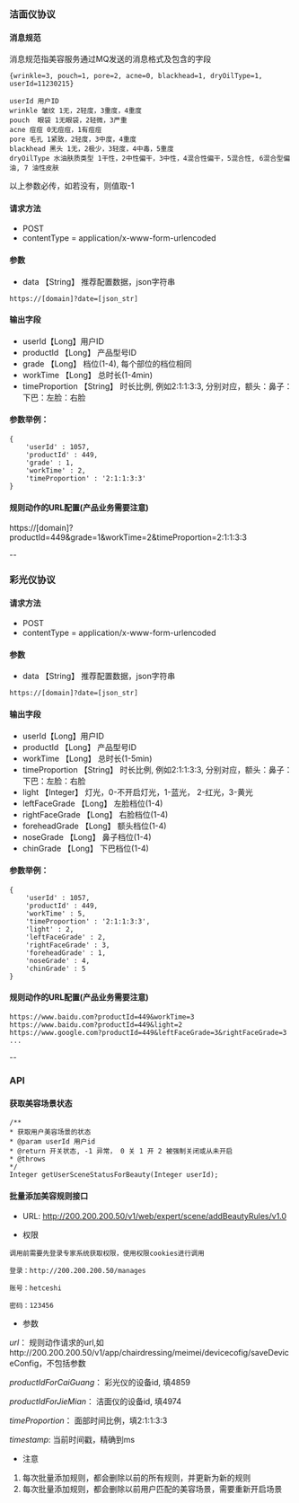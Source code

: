 ### 洁面仪协议


#### 消息规范

消息规范指美容服务通过MQ发送的消息格式及包含的字段


```
{wrinkle=3, pouch=1, pore=2, acne=0, blackhead=1, dryOilType=1, userId=11230215}

userId 用户ID
wrinkle 皱纹 1无，2轻度，3重度，4重度
pouch  眼袋 1无眼袋，2轻微，3严重
acne 痘痘 0无痘痘，1有痘痘
pore 毛孔 1紧致，2轻度，3中度，4重度
blackhead 黑头 1无，2极少，3轻度，4中毒，5重度
dryOilType 水油肤质类型 1干性，2中性偏干，3中性，4混合性偏干，5混合性, 6混合型偏油, 7 油性皮肤

```

以上参数必传，如若没有，则值取-1

#### 请求方法

* POST
* contentType = application/x-www-form-urlencoded

#### 参数

* data 【String】 推荐配置数据，json字符串

```
https://[domain]?date=[json_str]
```

#### 输出字段

* userId【Long】用户ID
* productId 【Long】 产品型号ID 
* grade 【Long】 档位(1-4), 每个部位的档位相同
* workTime 【Long】 总时长(1-4min)
* timeProportion 【String】 时长比例, 例如2:1:1:3:3, 分别对应，额头：鼻子：下巴：左脸：右脸


#### 参数举例：

```
{
	'userId' : 1057,
	'productId' : 449,
	'grade' : 1,
	'workTime' : 2,
	'timeProportion' : '2:1:1:3:3'
}

```

#### 规则动作的URL配置(产品业务需要注意)

https://[domain]?productId=449&grade=1&workTime=2&timeProportion=2:1:1:3:3

--

### 彩光仪协议

#### 请求方法

* POST
* contentType = application/x-www-form-urlencoded

#### 参数

* data 【String】 推荐配置数据，json字符串

```
https://[domain]?date=[json_str]
```

#### 输出字段

* userId【Long】用户ID
* productId 【Long】 产品型号ID 
* workTime 【Long】 总时长(1-5min)
* timeProportion 【String】 时长比例, 例如2:1:1:3:3, 分别对应，额头：鼻子：下巴：左脸：右脸
* light 【Integer】 灯光，0-不开启灯光，1-蓝光， 2-红光，3-黄光
* leftFaceGrade 【Long】 左脸档位(1-4)
* rightFaceGrade 【Long】 右脸档位(1-4)
* foreheadGrade 【Long】 额头档位(1-4)
* noseGrade 【Long】 鼻子档位(1-4)
* chinGrade 【Long】 下巴档位(1-4)


#### 参数举例：

```
{
	'userId' : 1057,
	'productId' : 449,
	'workTime' : 5,
	'timeProportion' : '2:1:1:3:3',
	'light' : 2,
	'leftFaceGrade' : 2,
	'rightFaceGrade' : 3,
	'foreheadGrade' : 1,
	'noseGrade' : 4,
	'chinGrade' : 5
}

```

#### 规则动作的URL配置(产品业务需要注意)

```
https://www.baidu.com?productId=449&workTime=3
https://www.baidu.com?productId=449&light=2
https://www.google.com?productId=449&leftFaceGrade=3&rightFaceGrade=3
...
```
--


### API

#### 获取美容场景状态

```
/**
* 获取用户美容场景的状态
* @param userId 用户id
* @return 开关状态, -1 异常， 0 关 1 开 2 被强制关闭或从未开启
* @throws
*/
Integer getUserSceneStatusForBeauty(Integer userId);

```

#### 批量添加美容规则接口

* URL:
http://200.200.200.50/v1/web/expert/scene/addBeautyRules/v1.0

* 权限

```
调用前需要先登录专家系统获取权限，使用权限cookies进行调用

登录：http://200.200.200.50/manages

账号：hetceshi

密码：123456

```

* 参数


*url*： 规则动作请求的url,如http://200.200.200.50/v1/app/chairdressing/meimei/devicecofig/saveDeviceConfig，不包括参数

*productIdForCaiGuang*： 彩光仪的设备id, 填4859

*productIdForJieMian*： 洁面仪的设备id, 填4974

*timeProportion*： 面部时间比例，填2:1:1:3:3

*timestamp*: 当前时间戳，精确到ms

* 注意

1. 每次批量添加规则，都会删除以前的所有规则，并更新为新的规则
2. 每次批量添加规则，都会删除以前用户匹配的美容场景，需要重新开启场景





